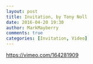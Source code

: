 ```yaml
---
layout: post
title: Invitation, by Tony Noll
date: 2016-04-20 19:30
author: MarkMayberry
comments: true
categories: [Invitation, Video]
---
```

https://vimeo.com/164281909
